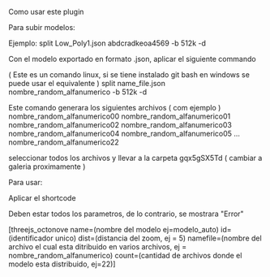 Como usar este plugin

Para subir modelos:

Ejemplo: split Low_Poly1.json abdcradkeoa4569 -b 512k -d

Con el modelo exportado en formato .json, aplicar el siguiente commando

( Este es un comando linux, si se tiene instalado git bash en windows se puede usar el equivalente )
split name_file.json nombre_random_alfanumerico -b 512k -d

Este comando generara los siguientes archivos ( com ejemplo )
nombre_random_alfanumerico00
nombre_random_alfanumerico01
nombre_random_alfanumerico02
nombre_random_alfanumerico03
nombre_random_alfanumerico04
nombre_random_alfanumerico05
...
nombre_random_alfanumerico22

seleccionar todos los archivos y llevar a la carpeta gqx5gSX5Td ( cambiar a galeria proximamente )

Para usar:

Aplicar el shortcode

Deben estar todos los parametros, de lo contrario, se mostrara "Error"

[threejs_octonove name=(nombre del modelo ej=modelo_auto) id=(identificador unico) dist=(distancia del zoom, ej = 5) namefile=(nombre del archivo el cual esta ditribuido en varios archivos, ej = nombre_random_alfanumerico) count=(cantidad de archivos donde el modelo esta distribuido, ej=22)]

